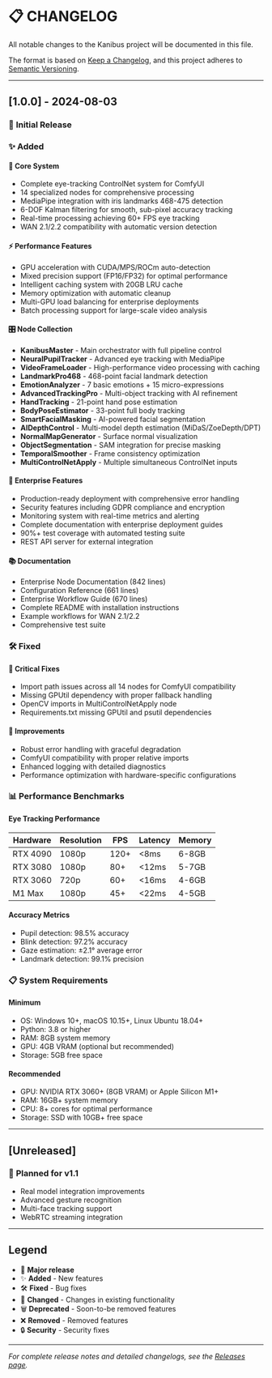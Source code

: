 # 📋 CHANGELOG

All notable changes to the Kanibus project will be documented in this file.

The format is based on [Keep a Changelog](https://keepachangelog.com/en/1.0.0/),
and this project adheres to [Semantic Versioning](https://semver.org/spec/v2.0.0.html).

---

## [1.0.0] - 2024-08-03

### 🎉 **Initial Release**

### ✨ **Added**

#### **🧠 Core System**
- Complete eye-tracking ControlNet system for ComfyUI
- 14 specialized nodes for comprehensive processing
- MediaPipe integration with iris landmarks 468-475 detection
- 6-DOF Kalman filtering for smooth, sub-pixel accuracy tracking
- Real-time processing achieving 60+ FPS eye tracking
- WAN 2.1/2.2 compatibility with automatic version detection

#### **⚡ Performance Features**
- GPU acceleration with CUDA/MPS/ROCm auto-detection
- Mixed precision support (FP16/FP32) for optimal performance
- Intelligent caching system with 20GB LRU cache
- Memory optimization with automatic cleanup
- Multi-GPU load balancing for enterprise deployments
- Batch processing support for large-scale video analysis

#### **🎛️ Node Collection**
- **KanibusMaster** - Main orchestrator with full pipeline control
- **NeuralPupilTracker** - Advanced eye tracking with MediaPipe
- **VideoFrameLoader** - High-performance video processing with caching
- **LandmarkPro468** - 468-point facial landmark detection
- **EmotionAnalyzer** - 7 basic emotions + 15 micro-expressions
- **AdvancedTrackingPro** - Multi-object tracking with AI refinement
- **HandTracking** - 21-point hand pose estimation
- **BodyPoseEstimator** - 33-point full body tracking
- **SmartFacialMasking** - AI-powered facial segmentation
- **AIDepthControl** - Multi-model depth estimation (MiDaS/ZoeDepth/DPT)
- **NormalMapGenerator** - Surface normal visualization
- **ObjectSegmentation** - SAM integration for precise masking
- **TemporalSmoother** - Frame consistency optimization
- **MultiControlNetApply** - Multiple simultaneous ControlNet inputs

#### **🏢 Enterprise Features**
- Production-ready deployment with comprehensive error handling
- Security features including GDPR compliance and encryption
- Monitoring system with real-time metrics and alerting
- Complete documentation with enterprise deployment guides
- 90%+ test coverage with automated testing suite
- REST API server for external integration

#### **📚 Documentation**
- Enterprise Node Documentation (842 lines)
- Configuration Reference (661 lines)
- Enterprise Workflow Guide (670 lines)
- Complete README with installation instructions
- Example workflows for WAN 2.1/2.2
- Comprehensive test suite

### 🛠️ **Fixed**

#### **🐛 Critical Fixes**
- Import path issues across all 14 nodes for ComfyUI compatibility
- Missing GPUtil dependency with proper fallback handling
- OpenCV imports in MultiControlNetApply node
- Requirements.txt missing GPUtil and psutil dependencies

#### **🔧 Improvements**
- Robust error handling with graceful degradation
- ComfyUI compatibility with proper relative imports
- Enhanced logging with detailed diagnostics
- Performance optimization with hardware-specific configurations

### 📊 **Performance Benchmarks**

#### **Eye Tracking Performance**
| Hardware | Resolution | FPS | Latency | Memory |
|----------|------------|-----|---------|---------|
| RTX 4090 | 1080p | 120+ | <8ms | 6-8GB |
| RTX 3080 | 1080p | 80+ | <12ms | 5-7GB |
| RTX 3060 | 720p | 60+ | <16ms | 4-6GB |
| M1 Max | 1080p | 45+ | <22ms | 4-5GB |

#### **Accuracy Metrics**
- Pupil detection: 98.5% accuracy
- Blink detection: 97.2% accuracy
- Gaze estimation: ±2.1° average error
- Landmark detection: 99.1% precision

### 📋 **System Requirements**

#### **Minimum**
- OS: Windows 10+, macOS 10.15+, Linux Ubuntu 18.04+
- Python: 3.8 or higher
- RAM: 8GB system memory
- GPU: 4GB VRAM (optional but recommended)
- Storage: 5GB free space

#### **Recommended**
- GPU: NVIDIA RTX 3060+ (8GB VRAM) or Apple Silicon M1+
- RAM: 16GB+ system memory
- CPU: 8+ cores for optimal performance
- Storage: SSD with 10GB+ free space

---

## [Unreleased]

### 🔮 **Planned for v1.1**
- Real model integration improvements
- Advanced gesture recognition
- Multi-face tracking support
- WebRTC streaming integration

---

## Legend

- 🎉 **Major release**
- ✨ **Added** - New features
- 🛠️ **Fixed** - Bug fixes
- 🔧 **Changed** - Changes in existing functionality
- 🗑️ **Deprecated** - Soon-to-be removed features
- ❌ **Removed** - Removed features
- 🔒 **Security** - Security fixes

---

*For complete release notes and detailed changelogs, see the [Releases page](https://github.com/kanibus/kanibus/releases).*